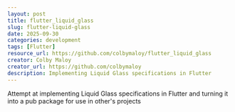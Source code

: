 ```yaml
---
layout: post
title: flutter_liquid_glass
slug: flutter-liquid-glass
date: 2025-09-30
categories: development
tags: [Flutter]
resource_url: https://github.com/colbymaloy/flutter_liquid_glass
creator: Colby Maloy
creator_url: https://github.com/colbymaloy
description: Implementing Liquid Glass specifications in Flutter
---
```


Attempt at implementing Liquid Glass specifications in Flutter and turning it into a pub package for use in other's projects